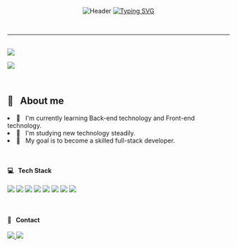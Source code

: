 <div align="center">
  
![Header](https://capsule-render.vercel.app/api?type=waving&color=4E88F7&text=&animation=twinkling&height=80)
[![Typing SVG](https://readme-typing-svg.demolab.com?font=Playball&size=35&pause=1000&color=4E88F7&center=true&vCenter=true&width=435&lines=Welcome+to+My+Github!%20👋)](https://git.io/typing-svg)

</div>

<br>
<hr>

<div style="display: flex; justify-content: space-between; align-items: center;">
<!-- hits -->
<!-- <a href="https://hits.seeyoufarm.com"><img src="https://hits.seeyoufarm.com/api/count/incr/badge.svg?url=https%3A%2F%2Fgithub.com%2Fdodam24%2Fhit-counter&count_bg=%234483FF&title_bg=%23555555&icon=&icon_color=%23E7E7E7&title=hits&edge_flat=false"/>
</a> -->

<!-- Solved.ac Profile -->
<!-- <a href="https://solved.ac/dam24">
  <img src="http://mazassumnida.wtf/api/mini/generate_badge?boj=dam24" alt="Solved.ac Profile">
</a> -->
</div>

<br>
  
  <!-- Dodam's Github stats -->
  <img src="https://github-readme-stats.vercel.app/api?username=dodam24&layout=compact&theme=tokyonight&hide_border=false&show_icons=true">
  
  <!-- Top Langs -->
  <a href="https://github.com/metleeha"><img src="https://github-readme-stats.vercel.app/api/top-langs/?username=dodam24&layout=compact&theme=tokyonight&hide_border=false"></a>

  <!-- [![Solved.ac 프로필](http://mazassumnida.wtf/api/v2/generate_badge?boj=dam24)](https://solved.ac/dam24) -->

<br>

<!-- ![3D](./profile-3d-contrib/profile-night-rainbow.svg) -->
</div>

<h2> 💬 &nbsp; About me </h2>
  <p>  
  <li> 🌱 &nbsp; I'm currently learning Back-end technology and Front-end technology.</li>
  <li> 📝 &nbsp; I'm studying new technology steadily.</li>
  <li> 🌈 &nbsp; My goal is to become a skilled full-stack developer.</li>
  <!-- Hello, I'm Do-dam. I majored in Hotel Management and double majored in Business Administration.
  I worked in the hospitality industry including hotels and airlines.
  After I got interested in Software development, I decided to switch career as a programmer.
  So, I'm currently learning Back-End skills and Front-End skills. 
  I strive to be a developer who learns and grows every day. / I want to be a good developer by making use of my experience so far. -->
    <!-- <sub> - I'm currently studying IT knowledge such as Backend technology and Computer science. </sub>
    <br> <sub> - I majored in Hotel Management and double majored in Business Administration. </sub>
    <br> <sub> - I'm interested in collaborating with others and growing up together. </sub> -->
  </p>
<br>

<h4> 💻 &nbsp; Tech Stack </h4>
<p>
  <img src="https://img.shields.io/badge/React-444444?style=flat-square&amp;logo=React">
  <img src="https://img.shields.io/badge/JavaScript-%23323330.svg?style=flat-square&amp;logo=JavaScript&amp;logoColor=%23F7DF1E">
  <img src="https://img.shields.io/badge/Java-007396?style=flat-square&amp;logo=CoffeeScript&amp;logoColor=white">
  <img src="https://img.shields.io/badge/Python-3776AB?style=flat-square&amp;logo=Python&amp;logoColor=FFDD54">
  <img src="https://img.shields.io/badge/Spring-6DB33F?style=flat-square&amp;logo=Spring&amp;logoColor=white">
  <img src="https://img.shields.io/badge/Git-F05032?style=flat-square&amp;logo=git&amp;logoColor=white">
  <img src="https://img.shields.io/badge/Docker-2496ED?style=flat-square&amp;logo=Docker&amp;logoColor=white">
  <img src="https://img.shields.io/badge/Kubernetes-326CE5?style=flat-square&amp;logo=Kubernetes&amp;logoColor=white">
  <!--
  <code><img height="30" alt="javascript" src="https://raw.githubusercontent.com/github/explore/80688e429a7d4ef2fca1e82350fe8e3517d3494d/topics/javascript/javascript.png"></code>
  <code><img height="30" alt="typescript" src="https://raw.githubusercontent.com/github/explore/80688e429a7d4ef2fca1e82350fe8e3517d3494d/topics/typescript/typescript.png"></code>
  <code><img height="30" alt="react" src="https://raw.githubusercontent.com/github/explore/80688e429a7d4ef2fca1e82350fe8e3517d3494d/topics/react/react.png"></code>
  <code><img height="30" alt="graphql" src="https://raw.githubusercontent.com/github/explore/5c058a388828bb5fde0bcafd4bc867b5bb3f26f3/topics/graphql/graphql.png"></code>
  <code><img height="30" alt="nodejs" src="https://raw.githubusercontent.com/github/explore/80688e429a7d4ef2fca1e82350fe8e3517d3494d/topics/nodejs/nodejs.png"></code>    
  -->
</p>
  <br>

<h4> 📨 &nbsp; Contact </h4>
<p>
  <a href="mailto:dodam0724@gmail.com" target="_blank">
    <img src="https://img.shields.io/badge/Gmail-EA4335?style=flat-square&logo=Gmail&logoColor=white"/>
  </a>
<!--   <a href="">
    <img src="https://img.shields.io/badge/Instagram-E4405F?style=flat-square&logo=Instagram&logoColor=white"/>
  </a> -->
    <!-- <img src="https://img.shields.io/badge/Tistory-FFB80B?style=flat-square&logo=Tistory&logoColor=white"/> -->
  <a href="">
    <img src="https://img.shields.io/badge/Tech%20Blog-11B48A?style=flat-square&logo=Vimeo&logoColor=white"/>
  </a>
    <!-- <img src="https://img.shields.io/badge/GitHub-181717?style=flat-square&logo=GitHub&logoColor=white"/> -->
</p>

